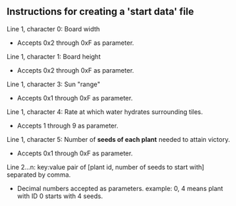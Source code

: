 ## Instructions for creating a 'start data' file

Line 1, character 0: Board width
- Accepts 0x2 through 0xF as parameter.

Line 1, character 1: Board height
- Accepts 0x2 through 0xF as parameter.

Line 1, character 3: Sun "range"
- Accepts 0x1 through 0xF as parameter.

Line 1, character 4: Rate at which water hydrates surrounding tiles.
- Accepts 1 through 9 as parameter.

Line 1, character 5: Number of **seeds of each plant** needed to attain victory.
- Accepts 0x1 through 0xF as parameter.

Line 2...n: 
key:value pair of [plant id, number of seeds to start with] separated by comma.
- Decimal numbers accepted as parameters.
example:
0, 4
means plant with ID 0 starts with 4 seeds.

